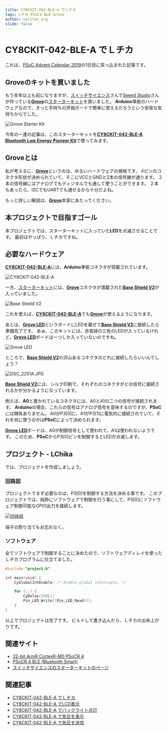 ```yaml
---
title: CY8CKIT-042-BLE-A でＬチカ
tags: Lチカ PSoC4 BLE Grove
author: noritan_org
slide: false
---
```

# CY8CKIT-042-BLE-A でＬチカ

これは、[PSoC Advent Calendar 2019]の1日目に突っ込まれた記事です。

## Groveのキットを買いました

もう半年以上も前になりますが、[スイッチサイエンス][Switch Science]さんで[Seeed Studio]さんが作っている[**Grove**][Grove]の[スターターキット][Grove Starter Kit]を買いました。
**Arduino**準拠のハードウェアなので、きっと手持ちの評価ボードで簡単に使えるだろうという安易な気持ちからでした。

![Grove Starter Kit](./images/GroveStarterKit.jpeg "Grove Starter Kit")

今年の一連の記事は、このスターターキットを[**CY8CKIT-042-BLE-A Bluetooth Low Energy Pioneer Kit**][CY8CKIT-042-BLE-A]で使ってみます。


## Groveとは

私が考えるに、[**Grove**][Grove]というのは、ゆるいハードウェアの規格です。
4ピンのコネクタ形状が決められていて、そこにVCCとGNDと2本の信号線が通ります。
２本の信号線にはアナログでもディジタルでも通して使うことができます。
２本もあったら、I2CでもUARTでも通せるから十分だよね。

もっと詳しい解説は、[**Grove**][Grove]本家にあたってください。


## 本プロジェクトで目指すゴール

本プロジェクトでは、スターターキットに入っていた**LED**を点滅させることです。
最初はやっぱり、Ｌチカですね。


## 必要なハードウェア

[**CY8CKIT-042-BLE-A**][CY8CKIT-042-BLE-A]には、**Arduino**準拠コネクタが搭載されています。

![CY8CKIT-042-BLE-A](./images/CY8CKIT-042-BLE-A.png "CY8CKIT-042-BLE-A")

一方、[スターターキット][Grove Starter Kit]には、[**Grove**][Grove]コネクタが満載された[**Base Shield V2**][Base Shield V2]が入っていました。

![Base Shield V2](./images/BaseShieldV2.jpeg "Base Shield V2")

これを使えば、[**CY8CKIT-042-BLE-A**][CY8CKIT-042-BLE-A]でも[**Grove**][Grove]が使えるようになります。

あとは、[**Grove LED**][Grove LED]というボードにLEDを載せて[**Base Shield V2**][Base Shield V2]に接続したら準備完了です。
あぁ、このキットには、赤青緑の三色のLEDが入っているけれど、[**Grove LED**][Grove LED]ボードは一つしか入っていないのですね。

![Grove LED](./images/GroveLed.jpeg "Grove LED")

ところで、[**Base Shield V2**][Base Shield V2]の沢山あるコネクタのどれに接続したらいいんでしょう？

![DSC_2251A.JPG](./images/DSC_2251A.JPG "接続先コネクタ")

[**Base Shield V2**][Base Shield V2]には、シルク印刷で、それぞれのコネクタがどの信号に接続されるかが分かるようになっています。

例えば、**A0**と書かれているコネクタには、A0とA1の二つの信号が接続されます。
**Arduino**の場合、これらの信号はアナログ信号を意味するのですが、**PSoC**には関係ありません。
A0がP3[0]に、A1がP3[1]に電気的に接続されていて、それを何に使うのかは**PSoC**によって決められます。

[**Grove LED**][Grove LED]ボードは、A0が制御信号として使われて、A1は使われないようです。
このため、**PSoC**からP3[0]ピンを制御するとLEDが点滅します。


## プロジェクト - LChika

では、プロジェクトを作成しましょう。


### 回路図

プロジェクトでまず必要なのは、P3[0]を制御する方法を決める事です。
このプロジェクトでは、純粋にソフトウェアで制御を行う事にして、P3[0]にソフトウェア制御可能なGPIO出力を接続します。

![回路図](./images/schematic1.png "回路図")

端子の割り当てもお忘れなく。


### ソフトウェア

全てソフトウェアで制御することに決めたので、ソフトウェアディレイを使ったＬチカプログラムに仕立てました。

```c:main.c
#include "project.h"

int main(void) {
    CyGlobalIntEnable; /* Enable global interrupts. */

    for (;;) {
        CyDelay(500L);
        Pin_LED_Write(!Pin_LED_Read());
    }
}
```

以上でプロジェクトは完了です。
ビルドして書き込んだら、Ｌチカの出来上がりです。


## 関連サイト
* [32-bit ArmR CortexR-M0 PSoCR 4][PSoC 4]
* [PSoCR 4 BLE (Bluetooth Smart)][PSoC 4 BLE]
* [スイッチサイエンスのスターターキットのページ][ssci Starter Kit]

## 関連記事
* [CY8CKIT-042-BLE-A でＬチカ][GLChika]
* [CY8CKIT-042-BLE-A でLCD表示][GLCDShow]
* [CY8CKIT-042-BLE-A でバックライト点灯][GBLChika]
* [CY8CKIT-042-BLE-A で気圧を表示][GBarometer]
* [CY8CKIT-042-BLE-A で気圧を送信][GBLE]

[GLChika]:./README-LChika-ja.md
[GLCDShow]:./README-LCDShow-ja.md
[GBLChika]:./README-BLChika-ja.md
[GBarometer]:./README-Barometer-ja.md
[GBLE]:./README-BLE-ja.md
[PSoC Advent Calendar 2019]:https://qiita.com/advent-calendar/2019/psoc
[Switch Science]:https://www.switch-science.com/
[Seeed Studio]:https://www.seeedstudio.com/
[Grove]:https://www.seeedstudio.com/Grove
[Grove Starter Kit]:https://www.seeedstudio.com/Grove-Starter-Kit-for-Arduino-p-1855.html
[ssci Starter Kit]:https://www.switch-science.com/catalog/1812/
[CY8CKIT-042-BLE-A]:https://www.cypress.com/cy8ckit-042-ble-a
[Base Shield V2]:https://www.seeedstudio.com/Base-Shield-V2.html
[Grove LED]:https://www.seeedstudio.com/Grove-Red-LED.html
[PSoC 4]:http://www.cypress.com/psoc4
[PSoC 4 BLE]:https://www.cypress.com/products/psoc-4-ble-bluetooth-smart
[repository]:https://github.com/noritan/Advent2019
